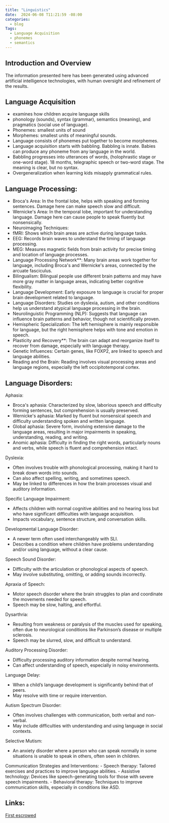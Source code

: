 ```yaml
---
title: "Linguistics"
date:  2024-06-08 T11:21:59 -08:00
categories:
  - blog
Tags:
  - Language Acquisition 
  - phonemes 
  - semantics 
---
```

## Introduction and Overview 
The information presented here has been generated using advanced artificial intelligence technologies, with human oversight and refinement of the results. 
## Language Acquisition 
  - examines how children acquire language skills
  - phonology (sounds), syntax (grammar), semantics (meaning), and pragmatics (social use of language).
  - Phonemes: smallest units of sound
  - Morphemes: smallest units of meaningful sounds.
  - Language consists of phonemes put together to become morphemes.
  - Language acquisition starts with babbling. Babbling is innate. Babies can produce any phoneme from any language in the world.
  - Babbling progresses into utterances of words, (holophrastic stage or  one-word stage). 18 months, telegraphic speech or two-word stage. The meaning is clear, but no syntax.
  - Overgeneralization when learning kids misapply grammatical rules. 

## Language Processing:
  - Broca's Area: In the frontal lobe, helps with speaking and forming sentences. Damage here can make speech slow and difficult.
  - Wernicke's Area: In the temporal lobe, important for understanding language. Damage here can cause people to speak fluently but nonsensically.
  - Neuroimaging Techniques:
   - fMRI: Shows which brain areas are active during language tasks.
   - EEG: Records brain waves to understand the timing of language processing.
   - MEG: Measures magnetic fields from brain activity for precise timing and location of language processes.
  - Language Processing Network**: Many brain areas work together for language, including Broca's and Wernicke's areas, connected by the arcuate fasciculus.
  - Bilingualism: Bilingual people use different brain patterns and may have more gray matter in language areas, indicating better cognitive flexibility.
  - Language Development: Early exposure to language is crucial for proper brain development related to language.
  - Language Disorders: Studies on dyslexia, autism, and other conditions help us understand atypical language processing in the brain.
  - Neurolinguistic Programming (NLP): Suggests that language can influence brain patterns and behavior, though not scientifically proven.
  - Hemispheric Specialization: The left hemisphere is mainly responsible for language, but the right hemisphere helps with tone and emotion in speech.
  - Plasticity and Recovery**: The brain can adapt and reorganize itself to recover from damage, especially with language therapy.
  - Genetic Influences: Certain genes, like FOXP2, are linked to speech and language abilities.
  - Reading and the Brain: Reading involves visual processing areas and language regions, especially the left occipitotemporal cortex.
    
## Language Disorders:

  Aphasia:
   - Broca's aphasia: Characterized by slow, laborious speech and difficulty forming sentences, but comprehension is usually preserved.
   - Wernicke's aphasia: Marked by fluent but nonsensical speech and difficulty understanding spoken and written language.
   - Global aphasia: Severe form, involving extensive damage to the language areas, resulting in major impairments in speaking, understanding, reading, and writing.
   - Anomic aphasia: Difficulty in finding the right words, particularly nouns and verbs, while speech is fluent and comprehension intact.

  Dyslexia:
   - Often involves trouble with phonological processing, making it hard to break down words into sounds.
   - Can also affect spelling, writing, and sometimes speech.
   - May be linked to differences in how the brain processes visual and auditory information.

  Specific Language Impairment:
   - Affects children with normal cognitive abilities and no hearing loss but who have significant difficulties with language acquisition.
   - Impacts vocabulary, sentence structure, and conversation skills.

  Developmental Language Disorder:
   - A newer term often used interchangeably with SLI.
   - Describes a condition where children have problems understanding and/or using language, without a clear cause.

  Speech Sound Disorder:
   - Difficulty with the articulation or phonological aspects of speech.
   - May involve substituting, omitting, or adding sounds incorrectly.

  Apraxia of Speech:
   - Motor speech disorder where the brain struggles to plan and coordinate the movements needed for speech.
   - Speech may be slow, halting, and effortful.
 
 Dysarthria:
   - Resulting from weakness or paralysis of the muscles used for speaking, often due to neurological conditions like Parkinson’s disease or multiple sclerosis.
   - Speech may be slurred, slow, and difficult to understand.

 Auditory Processing Disorder:
   - Difficulty processing auditory information despite normal hearing.
   - Can affect understanding of speech, especially in noisy environments.

 Language Delay:
   - When a child’s language development is significantly behind that of peers.
   - May resolve with time or require intervention.

 Autism Spectrum Disorder:
   - Often involves challenges with communication, both verbal and non-verbal.
   - May include difficulties with understanding and using language in social contexts.

 Selective Mutism:
   - An anxiety disorder where a person who can speak normally in some situations is unable to speak in others, often seen in children.

 Communication Strategies and Interventions: 
    - Speech therapy: Tailored exercises and practices to improve language abilities.
    - Assistive technology: Devices like speech-generating tools for those with severe speech impairments.
    - Behavioral therapy: Techniques to improve communication skills, especially in conditions like ASD.
    
## Links: 

[First escrowed](https://web.archive.org/web/20240609153104/https://neuromusical.github.io/blog/Linguistics/)



